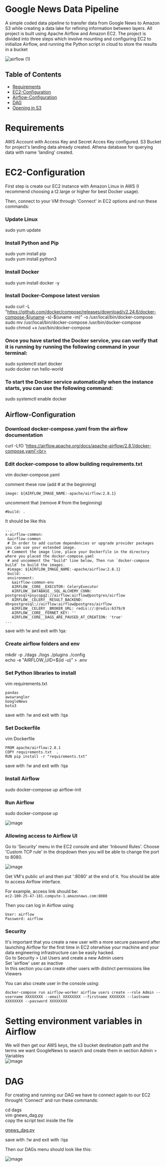 # Google News Data Pipeline
A simple coded data pipeline to transfer data from Google News to Amazon S3 while creating a data lake for refining information between layers. All project is built using Apache Airflow and Amazon EC2.
The project is divided into three steps which involve mounting and configuring EC2 to initialize Airflow, and running the Python script in cloud to store the results in a bucket

![airflow (1)](https://github.com/viniciusfjacinto/google-news-data-pipeline/assets/87664450/45a5c5bb-5bf7-4028-8c74-de958d4fd0dc)

## Table of Contents

- [Requirements](#requirements)
- [EC2-Configuration](#EC2-Configuration)
- [Airflow-Configuration](#Airflow-Configuration)
- [DAG](#dag)
- [Opening in S3](#s3)

# Requirements

AWS Account with Access Key and Secret Acces Key configured.
S3 Bucket for project's landing data already created. Athena database for querying data with name 'landing' created.

# EC2-Configuration

First step is create our EC2 instance with Amazon Linux in AWS (I recommend choosing a t2.large or higher for best Docker usage).

Then, connect to your VM through 'Connect' in EC2 options and run these commands:


### Update Linux<br>
sudo yum update

### Install Python and Pip<br>
sudo yum install pip<br>
sudo yum install python3<br>

### Install Docker<br>
sudo yum install docker -y<br>

### Install Docker-Compose latest version<br>
sudo curl -L "https://github.com/docker/compose/releases/download/v2.24.6/docker-compose-$(uname -s)-$(uname -m)"  -o /usr/local/bin/docker-compose<br>
sudo mv /usr/local/bin/docker-compose /usr/bin/docker-compose<br>
sudo chmod +x /usr/bin/docker-compose<br>

### Once you have started the Docker service, you can verify that it is running by running the following command in your terminal:<br>
sudo systemctl start docker<br>
sudo docker run hello-world<br>

### To start the Docker service automatically when the instance starts, you can use the following command:<br>
sudo systemctl enable docker<br>

## Airflow-Configuration<br>

### Download docker-compose.yaml from the airflow documentation<br>
curl -LfO 'https://airflow.apache.org/docs/apache-airflow/2.8.1/docker-compose.yaml'<br>

### Edit docker-compose to allow building requirements.txt<br>
vim docker-compose.yaml<br>

  comment these row (add # at the beginning)<br>
  ```
  image: ${AIRFLOW_IMAGE_NAME:-apache/airflow:2.8.1}
```
  
  uncomment that (remove # from the beginning)<br>
  ```
  #build: .
```
  It should be like this<br>
 ```
...
x-airflow-common:
  &airflow-common
  # In order to add custom dependencies or upgrade provider packages you can use your extended image.
  # Comment the image line, place your Dockerfile in the directory where you placed the docker-compose.yaml
  # and uncomment the "build" line below, Then run `docker-compose build` to build the images.
  #image: ${AIRFLOW_IMAGE_NAME:-apache/airflow:2.8.1}
  build: .
  environment:
    &airflow-common-env
    AIRFLOW__CORE__EXECUTOR: CeleryExecutor
    AIRFLOW__DATABASE__SQL_ALCHEMY_CONN: postgresql+psycopg2://airflow:airflow@postgres/airflow
    AIRFLOW__CELERY__RESULT_BACKEND: db+postgresql://airflow:airflow@postgres/airflow
    AIRFLOW__CELERY__BROKER_URL: redis://:@redis:6379/0
    AIRFLOW__CORE__FERNET_KEY: ''
    AIRFLOW__CORE__DAGS_ARE_PAUSED_AT_CREATION: 'true'
...
```
  
  save with !w and exit with !qa:

### Create airflow folders and env<br>
mkdir -p ./dags ./logs ./plugins ./config<br>
echo -e "AIRFLOW_UID=$(id -u)" > .env<br>

### Set Python libraries to install<br>
vim requirements.txt<br>
```
pandas
awswrangler
GoogleNews
boto3
```
save with :!w and exit with :!qa

### Set Dockerfile<br>
vim Dockerfile<br>
  ```
  FROM apache/airflow:2.8.1
  COPY requirements.txt  .
  RUN pip install -r "requirements.txt"
  ```
save with :!w and exit with :!qa


### Install Airflow<br>
sudo docker-compose up airflow-init<br>

### Run Airflow<br>
sudo docker-compose up<br>

![image](https://github.com/viniciusfjacinto/google-news-data-pipeline/assets/87664450/11dd38a6-5fac-45f6-bedc-a18e377b9078)


### Allowing access to Airflow UI<br>
Go to 'Security' menu in the EC2 console and alter 'Inbound Rules'. Choose 'Custom TCP rule' in the dropdown then you will be able to change the port to 8080.<br>

![image](https://github.com/viniciusfjacinto/google-news-data-pipeline/assets/87664450/9dd5d5bf-235e-4926-b961-8b55e22ad6ba)

Get VM's public url and then put ':8080' at the end of it. You should be able to access Airflow interface.<br>

For example, access link should be: <br>
```ec2-100-25-47-181.compute-1.amazonaws.com:8080```

Then you can log in Airflow using <br>
```
User: airflow 
Password: airflow
```

### Security
It's important that you create a new user with a more secure password after launching Airflow for the first time in EC2 oterwhise your machine and your data engineering infrastructure can be easily hacked.<br>
Go to Security > List Users and create a new Admin users<br>
Set 'airflow' user as inactive<br>
In this section you can create other users with distinct permissions like Viewers<br>

You can also create user in the console using:
```
docker-compose run airflow-worker airflow users create --role Admin --username XXXXXXXX --email XXXXXXXX --firstname XXXXXXX --lastname XXXXXXXX --password XXXXXXXX
```

# Setting environment variables in Airflow

We will then get our AWS keys, the s3 bucket destination path and the terms we want GoogleNews to search and create them in section Admin > Variables <br>
![image](https://github.com/viniciusfjacinto/google-news-data-pipeline/assets/87664450/de5ccb84-b831-4a77-928a-e32ff41d978a)



# DAG

For creating and running our DAG we have to connect again to our EC2 throught 'Connect' and run these commands:
 
  cd dags<br>
  vim gnews_dag.py<br>
  copy the script text inside the file<br>

[gnews_dag.py](https://github.com/viniciusfjacinto/airflow-gnews-data-pipeline/blob/main/dags/gnews_dag.py)

save with :!w and exit with :!qa


Then our DAGs menu should look like this:

![image](https://github.com/viniciusfjacinto/google-news-data-pipeline/assets/87664450/ba9fcbfa-a78c-4b71-afb2-54f39887cdd4)



